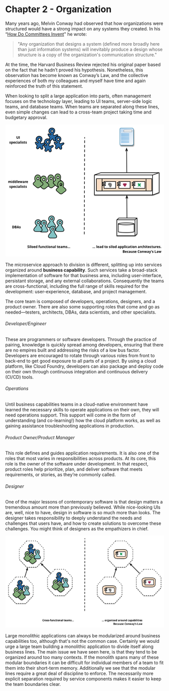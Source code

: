 # Chapter 2 - Organization

Many years ago, Melvin Conway had observed that how organizations were structured would have a strong impact on any systems they created. In his “[How Do Committees Invent](http://www.melconway.com/research/committees.html)" he wrote:

> "Any organization that designs a system \(defined more broadly here than just information systems\) will inevitably produce a design whose structure is a copy of the organization's communication structure."

At the time, the Harvard Business Review rejected his original paper based on the fact that he hadn’t proved his hypothesis. Nonetheless, this observation has become known as Conway’s Law, and the collective experiences of both my colleagues and myself have time and again reinforced the truth of this statement.

When looking to split a large application into parts, often management focuses on the technology layer, leading to UI teams, server-side logic teams, and database teams. When teams are separated along these lines, even simple changes can lead to a cross-team project taking time and budgetary approval.

![](/assets/conways-law.png)

The microservice approach to division is different, splitting up into services organized around **business capability**. Such services take a broad-stack implementation of software for that business area, including user-interface, persistant storage, and any external collaborations. Consequently the teams are cross-functional, including the full range of skills required for the development: user-experience, database, and project management.

The core team is composed of developers, operations, designers, and a product owner. There are also some supporting roles that come and go as needed—testers, architects, DBAs, data scientists, and other specialists.

###### Developer/Engineer

These are programmers or software developers. Through the practice of pairing, knowledge is quickly spread among developers, ensuring that there are no empires built and addressing the risks of a low bus factor. Developers are encouraged to rotate through various roles from front to back-end to get good exposure to all parts of a project. By using a cloud platform, like Cloud Foundry, developers can also package and deploy code on their own through continuous integration and continuous delivery \(CI/CD\) tools.

###### Operations

Until business capabilities teams in a cloud-native environment have learned the necessary skills to operate applications on their own, they will need operations support. This support will come in the form of understanding \(and co-learning!\) how the cloud platform works, as well as gaining assistance troubleshooting applications in production.

###### Product Owner/Product Manager

This role defines and guides application requirements. It is also one of the roles that most varies in responsibilities across products. At its core, this role is the owner of the software under development. In that respect, product roles help prioritize, plan, and deliver software that meets requirements, or stories, as theyʼre commonly called.

###### Designer

One of the major lessons of contemporary software is that design matters a tremendous amount more than previously believed. While nice-looking UIs are, well, nice to have, design in software is so much more than looks. The designer takes responsibility to deeply understand the needs and challenges that users have, and how to create solutions to overcome these challenges. You might think of designers as the empathizers in chief.

![](/assets/PreferFunctionalStaffOrganization.png)

Large monolithic applications can always be modularized around business capabilities too, although that's not the common case. Certainly we would urge a large team building a monolithic application to divide itself along business lines. The main issue we have seen here, is that they tend to be organized around too many contexts. If the monolith spans many of these modular boundaries it can be difficult for individual members of a team to fit them into their short-term memory. Additionally we see that the modular lines require a great deal of discipline to enforce. The necessarily more explicit separation required by service components makes it easier to keep the team boundaries clear.



